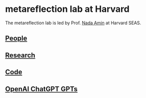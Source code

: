 # metareflection lab at Harvard

The metareflection lab is led by Prof. [Nada Amin](https://namin.seas.harvard.edu) at Harvard SEAS.

## [People](people)

## [Research](research)

## [Code](code)

## [OpenAI ChatGPT GPTs](openai)
